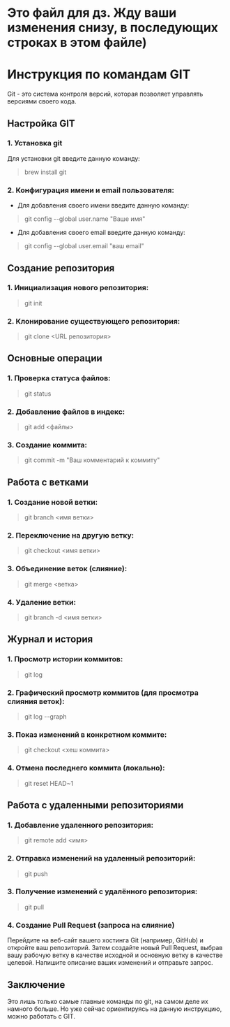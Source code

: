 # Это файл для дз. Жду ваши изменения снизу, в последующих строках в этом файле)


# Инструкция по командам GIT
Git - это система контроля версий, которая позволяет управлять версиями своего кода.

## Настройка GIT

### 1. Установка git
Для установки git введите данную команду:
>brew install git
### 2. Конфигурация имени и email пользователя:
* Для добавления своего имени введите данную команду:
>git config --global user.name "Ваше имя"

* Для добавления своего email введите данную команду:
>git config --global user.email "ваш email"

## Создание репозитория
### 1. Инициализация нового репозитория:
>git init

### 2. Клонирование существующего репозитория:
>git clone <URL репозитория>

## Основные операции
### 1. Проверка статуса файлов:
>git status

### 2. Добавление файлов в индекс:
>git add <файлы>

### 3. Создание коммита:
>git commit -m "Ваш комментарий к коммиту"

## Работа с ветками
### 1. Создание новой ветки:
>git branch <имя ветки>

### 2. Переключение на другую ветку:
>git checkout <имя ветки>

### 3. Объединение веток (слияние):
>git merge <ветка>

### 4. Удаление ветки:
>git branch -d <имя ветки>

## Журнал и история
### 1. Просмотр истории коммитов:
>git log

### 2. Графический просмотр коммитов (для просмотра слияния веток):
>git log --graph

### 3. Показ изменений в конкретном коммите:
>git checkout <хеш коммита>

### 4. Отмена последнего коммита (локально):
>git reset HEAD~1

## Работа с удаленными репозиториями
### 1. Добавление удаленного репозитория:
>git remote add <имя> <URL>

### 2. Отправка изменений на удаленный репозиторий:
>git push

### 3. Получение изменений с удалённого репозитория:
>git pull

### 4. Создание Pull Request (запроса на слияние)
Перейдите на веб-сайт вашего хостинга Git (например, GitHub) и откройте ваш репозиторий. Затем создайте новый Pull Request, выбрав вашу рабочую ветку в качестве исходной и основную ветку в качестве целевой. Напишите описание ваших изменений и отправьте запрос.

## Заключение
Это лишь только самые главные команды по git, на самом деле их намного больше. Но уже сейчас ориентируясь на данную инструкцию, можно работать с GIT.

